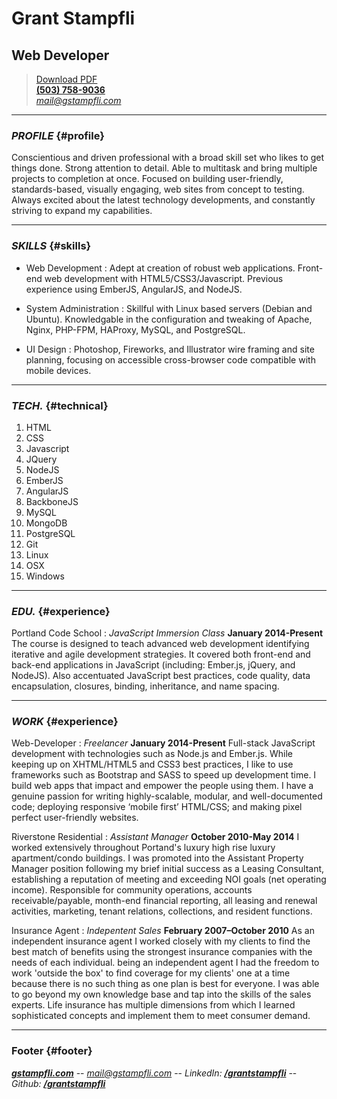 # Grant Stampfli
## Web Developer

> [Download PDF](resume.pdf)  
> __[(503) 758-9036](tel:503-758-9036)__  
> *[mail@gstampfli.com](mailto:mail@gstampfli.com)*

------

### _PROFILE_ {#profile}

Conscientious and driven professional with a broad skill set who likes to get things done. Strong attention to detail. Able to multitask and bring multiple projects to completion at once. Focused on building user-friendly, standards-based, visually engaging, web sites from concept to testing. Always excited about the latest technology developments, and constantly striving to expand my capabilities.

------

### _SKILLS_ {#skills}

* Web Development
  : Adept at creation of robust web applications. Front-end web development with HTML5/CSS3/Javascript. Previous experience using EmberJS, AngularJS, and NodeJS. 
  
* System Administration
  : Skillful with Linux based servers (Debian and Ubuntu). Knowledgable in the configuration and tweaking of Apache, Nginx, PHP-FPM, HAProxy, MySQL, and PostgreSQL.  
    
* UI Design
  : Photoshop, Fireworks, and Illustrator wire framing and site planning, focusing on accessible cross-browser code compatible with mobile devices.  
  
-------

### _TECH._ {#technical}

1. HTML
2. CSS
3. Javascript
4. JQuery
5. NodeJS
6. EmberJS
7. AngularJS
8. BackboneJS
9. MySQL
10. MongoDB
11. PostgreSQL
12. Git
13. Linux
14. OSX
15. Windows

------

### _EDU._ {#experience}

Portland Code School
: *JavaScript Immersion Class*
  __January 2014-Present__
The course is designed to teach advanced web development identifying iterative and agile development strategies. It covered both front-end and back-end applications in JavaScript (including: Ember.js, jQuery, and NodeJS). Also accentuated JavaScript best practices, code quality, data encapsulation, closures, binding, inheritance, and name spacing.

------

### _WORK_ {#experience}

Web-Developer
: *Freelancer*
  __January 2014-Present__
  Full-stack JavaScript development with technologies such as Node.js and Ember.js. While keeping up on XHTML/HTML5 and CSS3 best practices, I like to use frameworks such as Bootstrap and SASS to speed up development time. I build web apps that impact and empower the people using them. I have a genuine passion for writing highly-scalable, modular, and well-documented code; deploying responsive ‘mobile first’ HTML/CSS; and making pixel perfect user-friendly websites.
  
Riverstone Residential
: *Assistant Manager*
  __October 2010-May 2014__
  I worked extensively throughout Portand's luxury high rise luxury apartment/condo buildings. I was promoted into the Assistant Property Manager position following my brief initial success as a Leasing Consultant, establishing a reputation of meeting and exceeding NOI goals (net operating income). Responsible for community operations, accounts receivable/payable, month-end financial reporting, all leasing and renewal activities, marketing, tenant relations, collections, and resident functions.
  
Insurance Agent
: *Indepentent Sales*
  __February 2007–October 2010__
  As an independent insurance agent I worked closely with my clients to find the best match of benefits using the strongest insurance companies with the needs of each individual. being an independent agent I had the freedom to work 'outside the box' to find coverage for my clients' one at a time because there is no such thing as one plan is best for everyone.  I was able to go beyond my own knowledge base and tap into the skills of the sales experts. Life insurance has multiple dimensions from which I learned sophisticated concepts and implement them to meet consumer demand.
  
------

### Footer {#footer}

__*[gstampfli.com](http://resume.grantstampfli.com)*__ -- *[mail@gstampfli.com](mailto:mail@gstampfli.com)* -- *LinkedIn:* __*[/grantstampfli](https://www.linkedin.com/in/grantstampfli)*__ -- *Github:* __*[/grantstampfli](https://www.github.com/grantstampfli)*__  
